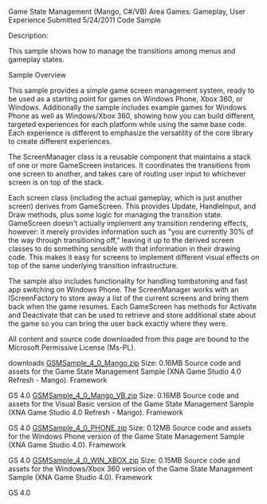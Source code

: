 Game State Management (Mango, C#/VB)
Area
Games: Gameplay, User Experience
Submitted
5/24/2011
Code Sample

Description:

This sample shows how to manage the transitions among menus and gameplay states.

Sample Overview

This sample provides a simple game screen management system, ready to be used as a starting point for games on Windows Phone, Xbox 360, or Windows. Additionally the sample includes example games for Windows Phone as well as Windows/Xbox 360, showing how you can build different, targeted experiences for each platform while using the same base code. Each experience is different to emphasize the versatility of the core library to create different experiences.

The ScreenManager class is a reusable component that maintains a stack of one or more GameScreen instances. It coordinates the transitions from one screen to another, and takes care of routing user input to whichever screen is on top of the stack.

Each screen class (including the actual gameplay, which is just another screen) derives from GameScreen. This provides Update, HandleInput, and Draw methods, plus some logic for managing the transition state. GameScreen doesn't actually implement any transition rendering effects, however: it merely provides information such as "you are currently 30% of the way through transitioning off," leaving it up to the derived screen classes to do something sensible with that information in their drawing code. This makes it easy for screens to implement different visual effects on top of the same underlying transition infrastructure.

The sample also includes functionality for handling tombstoning and fast app switching on Windows Phone. The ScreenManager works with an IScreenFactory to store away a list of the current screens and bring them back when the game resumes. Each GameScreen has methods for Activate and Deactivate that can be used to retrieve and store additional state about the game so you can bring the user back exactly where they were.

All content and source code downloaded from this page are bound to the Microsoft Permissive License (Ms-PL).

	
downloads
[GSMSample_4_0_Mango.zip](https://github.com/DDReaper/XNAGameStudio/blob/master/Samples/GSMSample_4_0_Mango.zip?raw=true)
Size: 0.16MB
Source code and assets for the Game State Management Sample (XNA Game Studio 4.0 Refresh - Mango).
Framework

GS 4.0
[GSMSample_4_0_Mango_VB.zip](https://github.com/DDReaper/XNAGameStudio/blob/master/Samples/GSMSample_4_0_Mango_VB.zip?raw=true)
Size: 0.16MB
Source code and assets for the Visual Basic version of the Game State Management Sample (XNA Game Studio 4.0 Refresh - Mango).
Framework

GS 4.0
[GSMSample_4_0_PHONE.zip](https://github.com/DDReaper/XNAGameStudio/blob/master/Samples/GSMSample_4_0_PHONE.zip?raw=true)
Size: 0.12MB
Source code and assets for the Windows Phone version of the Game State Management Sample (XNA Game Studio 4.0).
Framework

GS 4.0
[GSMSample_4_0_WIN_XBOX.zip](https://github.com/DDReaper/XNAGameStudio/blob/master/Samples/GSMSample_4_0_WIN_XBOX.zip?raw=true)
Size: 0.15MB
Source code and assets for the Windows/Xbox 360 version of the Game State Management Sample (XNA Game Studio 4.0).
Framework

GS 4.0
